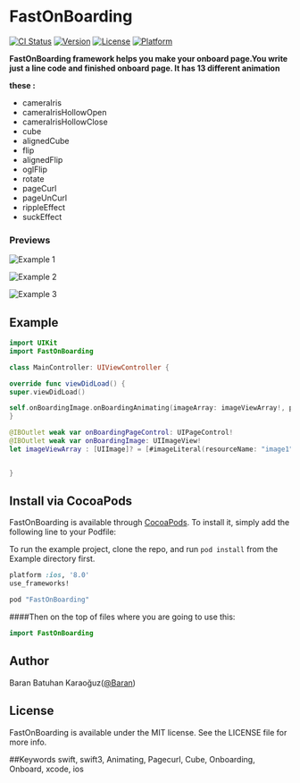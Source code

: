 # FastOnBoarding

[![CI Status](http://img.shields.io/travis/baran.karaoguz@ogr.sakarya.edu.tr/FastOnBoarding.svg?style=flat)](https://travis-ci.org/baran.karaoguz@ogr.sakarya.edu.tr/FastOnBoarding)
[![Version](https://img.shields.io/cocoapods/v/FastOnBoarding.svg?style=flat)](http://cocoapods.org/pods/FastOnBoarding)
[![License](https://img.shields.io/cocoapods/l/FastOnBoarding.svg?style=flat)](http://cocoapods.org/pods/FastOnBoarding)
[![Platform](https://img.shields.io/cocoapods/p/FastOnBoarding.svg?style=flat)](http://cocoapods.org/pods/FastOnBoarding)

**FastOnBoarding framework helps you make your onboard page.You write just a line code  and finished onboard page. It has 13 different animation**

**these :**
- cameraIris
- cameraIrisHollowOpen
- cameraIrisHollowClose
- cube
- alignedCube
- flip
- alignedFlip
- oglFlip
- rotate
- pageCurl
- pageUnCurl
- rippleEffect
- suckEffect 


### Previews

![Example 1](https://media.giphy.com/media/3o7btQiPu6fGNRV5mM/giphy.gif)


![Example 2](https://im2.ezgif.com/tmp/ezgif-2-eddb75ac92.gif)


![Example 3](https://media.giphy.com/media/3o7bueB26ACcgLLeCs/giphy.gif)







## Example

```swift
import UIKit
import FastOnBoarding

class MainController: UIViewController {

override func viewDidLoad() {
super.viewDidLoad()

self.onBoardingImage.onBoardingAnimating(imageArray: imageViewArray!, pageControl: onBoardingPageControl, yourImageView: onBoardingImage, animationStyle: .pageCurl)
}

@IBOutlet weak var onBoardingPageControl: UIPageControl!
@IBOutlet weak var onBoardingImage: UIImageView!
let imageViewArray : [UIImage]? = [#imageLiteral(resourceName: "image1"),#imageLiteral(resourceName: "image2"),#imageLiteral(resourceName: "image3")]


}

```

## Install via CocoaPods

FastOnBoarding is available through [CocoaPods](http://cocoapods.org). To install
it, simply add the following line to your Podfile:

To run the example project, clone the repo, and run `pod install` from the Example directory first.

```ruby
platform :ios, '8.0'
use_frameworks!

pod "FastOnBoarding"
```

####Then on the top of files where you are going to use this:
```swift
import FastOnBoarding
```


## Author

Baran Batuhan Karaoğuz([@Baran](https://github.com/barankaraoguzzz))

## License

FastOnBoarding is available under the MIT license. See the LICENSE file for more info.

##Keywords swift, swift3, Animating, Pagecurl, Cube, Onboarding, Onboard, xcode, ios
